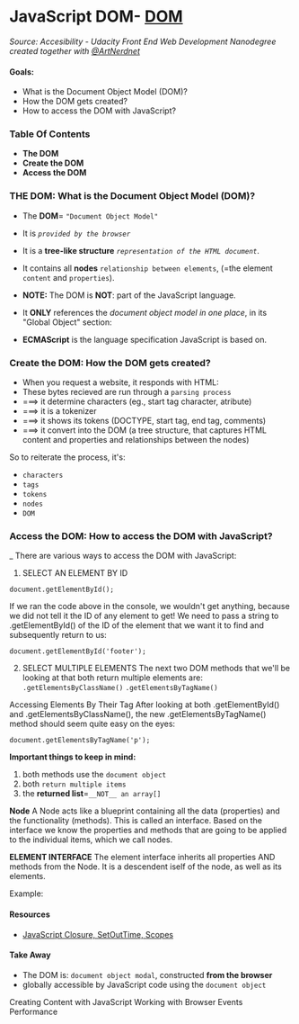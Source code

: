 # JavaScript DOM- [DOM](#2.19-DOM)
_Source: Accesibility - Udacity Front End Web Development Nanodegree_
_created together with [@ArtNerdnet](https://github.com/artnerdnet)_

#### Goals:
- What is the Document Object Model (DOM)?
- How the DOM gets created? 
- How to access the DOM with JavaScript?

### Table Of Contents
- __The DOM__ 
- __Create the DOM__ 
- __Access the DOM__ 

### THE DOM: What is the Document Object Model (DOM)?
- The __DOM__= `"Document Object Model"` 
- It is _`provided by the browser`_
- It is a __tree-like structure__ _`representation of the HTML document`_. 
- It contains all __nodes__ `relationship between elements`,  (=the element `content` and `properties`).

- __NOTE:__ The DOM is __NOT__: part of the JavaScript language.
- It __ONLY__ references the _document object model in one place_, in its "Global Object" section:
- __ECMAScript__ is the language specification JavaScript is based on. 

### Create the DOM: How the DOM gets created? 
- When you request a website, it responds with HTML: 
- These bytes recieved are run through a `parsing process` 
- ===> it determine characters (eg., start tag character, atribute) 
- ===> it is a tokenizer 
- ===> it shows its tokens (DOCTYPE, start tag, end tag, comments) 
- ===> it convert into the DOM (a tree structure, that captures HTML content and properties and relationships between the nodes)

So to reiterate the process, it's:
- `characters`
- `tags`
- `tokens`
- `nodes`
- `DOM`

### Access the DOM: How to access the DOM with JavaScript?
_ There are various ways to access the DOM with JavaScript:

1) SELECT AN ELEMENT BY ID
```
document.getElementById();
```
If we ran the code above in the console, we wouldn't get anything, because we did not tell it the ID of any element to get! We need to pass a string to .getElementById() of the ID of the element that we want it to find and subsequently return to us:
``` 
document.getElementById('footer');
```

2) SELECT MULTIPLE ELEMENTS 
The next two DOM methods that we'll be looking at that both return multiple elements are:
`.getElementsByClassName()`
`.getElementsByTagName()`

Accessing Elements By Their Tag
After looking at both .getElementById() and .getElementsByClassName(), the new .getElementsByTagName() method should seem quite easy on the eyes:

```
document.getElementsByTagName('p');
```
__Important things to keep in mind:__
1) both methods use the `document object`
2) both `return multiple items`
3) the __returned list__=`__NOT__ an array[]`

__Node__
A Node acts like a blueprint containing all the data (properties) and the functionality (methods). This is called an interface. Based on the interface we know the properties and methods that are going to be applied to the individual items, which we call nodes.

__ELEMENT INTERFACE__
The element interface inherits all properties AND methods from the Node. It is a descendent iself of the node, as well as its elements.

Example:


#### Resources
- [JavaScript Closure, SetOutTime, Scopes](https://medium.com/coderbyte/a-tricky-javascript-interview-question-asked-by-google-and-amazon-48d212890703)

#### Take Away
- The DOM is: `document object modal`, constructed __from the browser__ 
- globally accessible by JavaScript code using the `document object`

Creating Content with JavaScript
Working with Browser Events
Performance


